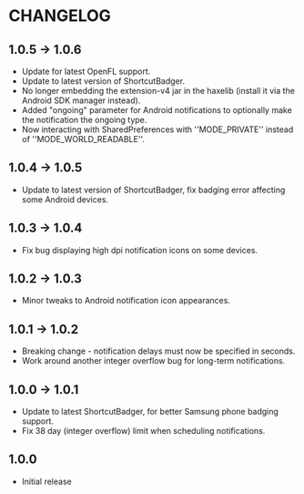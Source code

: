 # CHANGELOG

## 1.0.5 -> 1.0.6
 * Update for latest OpenFL support.
 * Update to latest version of ShortcutBadger.
 * No longer embedding the extension-v4 jar in the haxelib (install it via the Android SDK manager instead).
 * Added "ongoing" parameter for Android notifications to optionally make the notification the ongoing type.
 * Now interacting with SharedPreferences with ''MODE_PRIVATE'' instead of ''MODE_WORLD_READABLE''.

## 1.0.4 -> 1.0.5
 * Update to latest version of ShortcutBadger, fix badging error affecting some Android devices.

## 1.0.3 -> 1.0.4
 * Fix bug displaying high dpi notification icons on some devices.

## 1.0.2 -> 1.0.3
* Minor tweaks to Android notification icon appearances.

## 1.0.1 -> 1.0.2
* Breaking change - notification delays must now be specified in seconds.
* Work around another integer overflow bug for long-term notifications.

## 1.0.0 -> 1.0.1
* Update to latest ShortcutBadger, for better Samsung phone badging support.
* Fix 38 day (integer overflow) limit when scheduling notifications.

## 1.0.0
* Initial release
